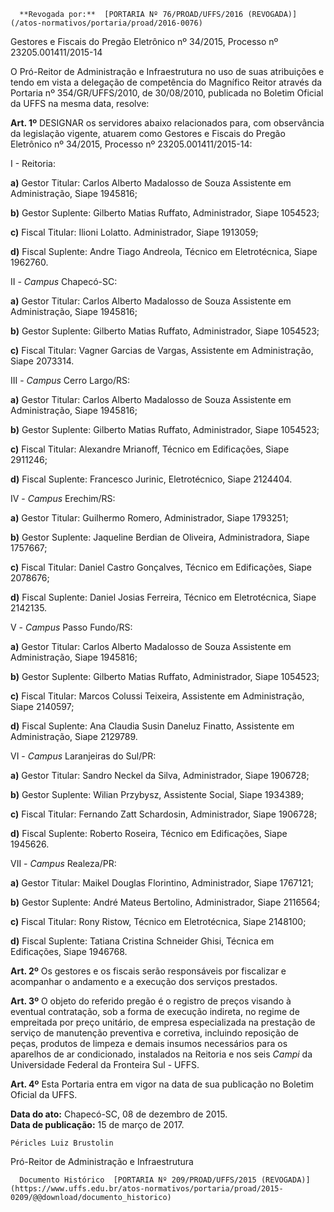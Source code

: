       **Revogada por:**  [PORTARIA Nº 76/PROAD/UFFS/2016 (REVOGADA)](/atos-normativos/portaria/proad/2016-0076) 

   Gestores e Fiscais do Pregão Eletrônico nº 34/2015, Processo nº 23205.001411/2015-14  

O Pró-Reitor de Administração e Infraestrutura no uso de suas atribuições e tendo em vista a delegação de competência do Magnífico Reitor através da Portaria nº 354/GR/UFFS/2010, de 30/08/2010, publicada no Boletim Oficial da UFFS na mesma data, resolve:

 **Art. 1º** DESIGNAR os servidores abaixo relacionados para, com observância da legislação vigente, atuarem como Gestores e Fiscais do Pregão Eletrônico nº 34/2015, Processo nº 23205.001411/2015-14:

 I - Reitoria:

 **a)** Gestor Titular: Carlos Alberto Madalosso de Souza Assistente em Administração, Siape 1945816;

 **b)** Gestor Suplente: Gilberto Matias Ruffato, Administrador, Siape 1054523;

 **c)** Fiscal Titular: Ilioni Lolatto. Administrador, Siape 1913059;

 **d)** Fiscal Suplente: Andre Tiago Andreola, Técnico em Eletrotécnica, Siape 1962760.

 II - *Campus* Chapecó-SC:

 **a)** Gestor Titular: Carlos Alberto Madalosso de Souza Assistente em Administração, Siape 1945816;

 **b)** Gestor Suplente: Gilberto Matias Ruffato, Administrador, Siape 1054523;

 **c)** Fiscal Titular: Vagner Garcias de Vargas, Assistente em Administração, Siape 2073314.

 III - *Campus* Cerro Largo/RS:

 **a)** Gestor Titular: Carlos Alberto Madalosso de Souza Assistente em Administração, Siape 1945816;

 **b)** Gestor Suplente: Gilberto Matias Ruffato, Administrador, Siape 1054523;

 **c)** Fiscal Titular: Alexandre Mrianoff, Técnico em Edificações, Siape 2911246;

 **d)** Fiscal Suplente: Francesco Jurinic, Eletrotécnico, Siape 2124404.

 IV - *Campus* Erechim/RS:

 **a)** Gestor Titular: Guilhermo Romero, Administrador, Siape 1793251;

 **b)** Gestor Suplente: Jaqueline Berdian de Oliveira, Administradora, Siape 1757667;

 **c)** Fiscal Titular: Daniel Castro Gonçalves, Técnico em Edificações, Siape 2078676;

 **d)** Fiscal Suplente: Daniel Josias Ferreira, Técnico em Eletrotécnica, Siape 2142135.

 V - *Campus* Passo Fundo/RS:

 **a)** Gestor Titular: Carlos Alberto Madalosso de Souza Assistente em Administração, Siape 1945816;

 **b)** Gestor Suplente: Gilberto Matias Ruffato, Administrador, Siape 1054523;

 **c)** Fiscal Titular: Marcos Colussi Teixeira, Assistente em Administração, Siape 2140597;

 **d)** Fiscal Suplente: Ana Claudia Susin Daneluz Finatto, Assistente em Administração, Siape 2129789.

 VI - *Campus* Laranjeiras do Sul/PR:

 **a)** Gestor Titular: Sandro Neckel da Silva, Administrador, Siape 1906728;

 **b)** Gestor Suplente: Wilian Przybysz, Assistente Social, Siape 1934389;

 **c)** Fiscal Titular: Fernando Zatt Schardosin, Administrador, Siape 1906728;

 **d)** Fiscal Suplente: Roberto Roseira, Técnico em Edificações, Siape 1945626.

 VII - *Campus* Realeza/PR:

 **a)** Gestor Titular: Maikel Douglas Florintino, Administrador, Siape 1767121;

 **b)** Gestor Suplente: André Mateus Bertolino, Administrador, Siape 2116564;

 **c)** Fiscal Titular: Rony Ristow, Técnico em Eletrotécnica, Siape 2148100;

 **d)** Fiscal Suplente: Tatiana Cristina Schneider Ghisi, Técnica em Edificações, Siape 1946768.

 **Art. 2º** Os gestores e os fiscais serão responsáveis por fiscalizar e acompanhar o andamento e a execução dos serviços prestados.

 **Art. 3º** O objeto do referido pregão é o registro de preços visando à eventual contratação, sob a forma de execução indireta, no regime de empreitada por preço unitário, de empresa especializada na prestação de serviço de manutenção preventiva e corretiva, incluindo reposição de peças, produtos de limpeza e demais insumos necessários para os aparelhos de ar condicionado, instalados na Reitoria e nos seis *Campi* da Universidade Federal da Fronteira Sul - UFFS.

 **Art. 4º** Esta Portaria entra em vigor na data de sua publicação no Boletim Oficial da UFFS.

  

   **Data do ato:** Chapecó-SC, 08 de dezembro de 2015.   
 **Data de publicação:**  15 de março de 2017. 

    Péricles Luiz Brustolin   
 Pró-Reitor de Administração e Infraestrutura 

      Documento Histórico  [PORTARIA Nº 209/PROAD/UFFS/2015 (REVOGADA)](https://www.uffs.edu.br/atos-normativos/portaria/proad/2015-0209/@@download/documento_historico)     
      